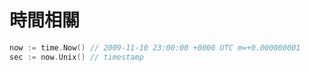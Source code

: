 # 時間相關

```go
now := time.Now() // 2009-11-10 23:00:00 +0000 UTC m=+0.000000001
sec := now.Unix() // timestamp
```

